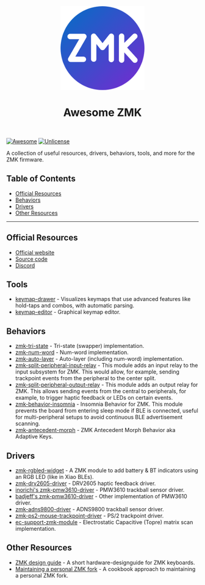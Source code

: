 <div align="center">
  <img width="220" height="220" src="./logo.png" />
  <h1>Awesome ZMK</h1>
  <br/>
</div>

[![Awesome](https://cdn.rawgit.com/sindresorhus/awesome/d7305f38d29fed78fa85652e3a63e154dd8e8829/media/badge.svg)](https://github.com/sindresorhus/awesome) [![Unlicense](https://upload.wikimedia.org/wikipedia/commons/e/ee/Unlicense_Blue_Badge.svg)](https://unlicense.org)

A collection of useful resources, drivers, behaviors, tools, and more for the ZMK firmware.

## Table of Contents

- [Official Resources](#official-resources)
- [Behaviors](#behaviors)
- [Drivers](#drivers)
- [Other Resources](#other-resources)

---

## Official Resources

- [Official website](https://zmk.dev/)
- [Source code](https://github.com/zmkfirmware/zmk)
- [Discord](https://zmk.dev/community/discord/invite)

## Tools

- [keymap-drawer](https://github.com/caksoylar/keymap-drawer) - Visualizes keymaps that use advanced features like hold-taps and combos, with automatic parsing.
- [keymap-editor](https://github.com/nickcoutsos/keymap-editor) - Graphical keymap editor.

## Behaviors

- [zmk-tri-state](https://github.com/dhruvinsh/zmk-tri-state) - Tri-state (swapper) implementation.
- [zmk-num-word](https://github.com/dhruvinsh/zmk-num-word) - Num-word implementation.
- [zmk-auto-layer](https://github.com/urob/zmk-auto-layer) - Auto-layer (including num-word) implementation.
- [zmk-split-peripheral-input-relay](https://github.com/badjeff/zmk-split-peripheral-input-relay) - This module adds an input relay to the input subsystem for ZMK. This would allow, for example, sending trackpoint events from the peripheral to the center split.
- [zmk-split-peripheral-output-relay](https://github.com/badjeff/zmk-split-peripheral-output-relay) - This module adds an output relay for ZMK. This allows sending events from the central to peripherals, for example, to trigger haptic feedback or LEDs on certain events.
- [zmk-behavior-insomnia](https://github.com/badjeff/zmk-behavior-insomnia/) - Insomnia Behavior for ZMK. This module prevents the board from entering sleep mode if BLE is connected, useful for multi-peripheral setups to avoid continuous BLE advertisement scanning.
- [zmk-antecedent-morph](https://github.com/ssbb/zmk-antecedent-morph) - ZMK Antecedent Morph Behavior aka Adaptive Keys.

## Drivers

- [zmk-rgbled-widget](https://github.com/caksoylar/zmk-rgbled-widget) - A ZMK module to add battery & BT indicators using an RGB LED (like in Xiao BLEs).
- [zmk-drv2605-driver](https://github.com/badjeff/zmk-drv2605-driver/) - DRV2605 haptic feedback driver.
- [inorichi's zmk-pmw3610-driver](https://github.com/inorichi/zmk-pmw3610-driver) - PMW3610 trackball sensor driver.
- [badjeff's zmk-pmw3610-driver](https://github.com/badjeff/zmk-pmw3610-driver) - Other implementation of PMW3610 driver.
- [zmk-adns9800-driver](https://github.com/badjeff/zmk-adns9800-driver) - ADNS9800 trackball sensor driver.
- [zmk-ps2-mouse-trackpoint-driver](https://github.com/infused-kim/kb_zmk_ps2_mouse_trackpoint_driver) - PS/2 trackpoint driver.
- [ec-support-zmk-module](https://github.com/petejohanson/ec-support-zmk-module) - Electrostatic Capacitive (Topre) matrix scan implementation.

## Other Resources

- [ZMK design guide](https://github.com/ebastler/zmk-designguide) - A short hardware-designguide for ZMK keyboards.
- [Maintaining a personal ZMK fork](https://gist.github.com/urob/68a1e206b2356a01b876ed02d3f542c7) - A cookbook approach to maintaining a personal ZMK fork.
